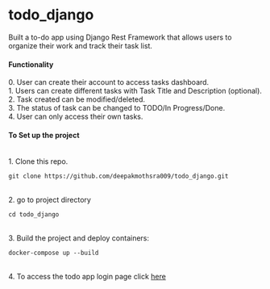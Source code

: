 # todo_django
Built a to-do app using Django Rest Framework that allows users to organize their work and track their task list.
<br>
<h4>Functionality</h4>
0. User can create their account to access tasks dashboard.<br>
1. Users can create different tasks with Task Title and Description (optional).<br>
2. Task created can be modified/deleted. <br>
3. The status of task can be changed to TODO/In Progress/Done.<br>
4. User can only access their own tasks.<br>
<h4>To Set up the project</h4>
<br>
1. Clone this repo.
</p>

    git clone https://github.com/deepakmothsra009/todo_django.git

<br>
2. go to project directory
</p>

    cd todo_django

<br>
3. Build the project and deploy containers:
</p>

    docker-compose up --build

<br>
  4. To access the todo app login page click <a href="http://127.0.0.1/">here</a>






